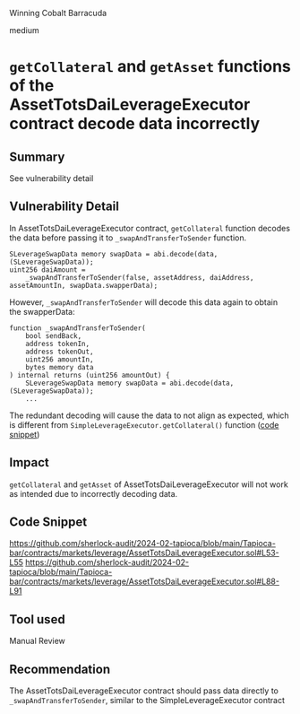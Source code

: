 Winning Cobalt Barracuda

medium

# `getCollateral` and `getAsset` functions of the AssetTotsDaiLeverageExecutor contract decode data incorrectly

## Summary
See vulnerability detail
## Vulnerability Detail
In AssetTotsDaiLeverageExecutor contract, `getCollateral` function decodes the data before passing it to `_swapAndTransferToSender` function.
```solidity=
SLeverageSwapData memory swapData = abi.decode(data, (SLeverageSwapData));
uint256 daiAmount =
    _swapAndTransferToSender(false, assetAddress, daiAddress, assetAmountIn, swapData.swapperData);
```
However, `_swapAndTransferToSender` will decode this data again to obtain the swapperData:
```solidity=
function _swapAndTransferToSender(
    bool sendBack,
    address tokenIn,
    address tokenOut,
    uint256 amountIn,
    bytes memory data
) internal returns (uint256 amountOut) {
    SLeverageSwapData memory swapData = abi.decode(data, (SLeverageSwapData));
    ...
```
The redundant decoding will cause the data to not align as expected, which is different from `SimpleLeverageExecutor.getCollateral()` function ([code snippet](https://github.com/sherlock-audit/2024-02-tapioca/blob/main/Tapioca-bar/contracts/markets/leverage/SimpleLeverageExecutor.sol#L46))
## Impact
`getCollateral` and `getAsset` of AssetTotsDaiLeverageExecutor will not work as intended due to incorrectly decoding data.
## Code Snippet
https://github.com/sherlock-audit/2024-02-tapioca/blob/main/Tapioca-bar/contracts/markets/leverage/AssetTotsDaiLeverageExecutor.sol#L53-L55
https://github.com/sherlock-audit/2024-02-tapioca/blob/main/Tapioca-bar/contracts/markets/leverage/AssetTotsDaiLeverageExecutor.sol#L88-L91

## Tool used

Manual Review

## Recommendation
The AssetTotsDaiLeverageExecutor contract should pass data directly to `_swapAndTransferToSender`, similar to the SimpleLeverageExecutor contract